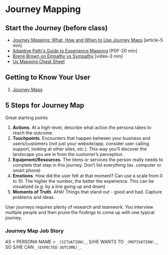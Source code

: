 # Journey Mapping

## Start the Journey (before class)
* [Journey Mapping: What, How and When to Use Journey Maps](https://cleverclipstudios.com/de-ch/blog/journey-mapping-was-wie) [article-5 min]
* [Adaptive Path's Guide to Experience Mapping](https://drive.google.com/file/d/1BkLO53rAKHFcfjLcnPVwiI9ZPEHrWNxu/view) [PDF-20 min]
* [Brené Brown on Empathy vs Sympathy](https://www.youtube.com/watch?v=KZBTYViDPlQ) [video-3 min]
* [Ux Mapping Cheat Sheet](https://www.nngroup.com/articles/ux-mapping-cheat-sheet/)

## Getting to Know Your User
1. [Journey Maps](JourneyMaps.pdf)


## 5 Steps for Journey Map
Great starting points
1. **Actions**. At a high-level, describe what action the persona takes to reach the outcome.
2. **Touchpoints**. Encounters that happen between your business and users/customers (not just your website/app, consider user calling support, looking at other sites, etc.). This way you’ll discover the landscape you are in from the customer’s perception.
3. **Equipment/Resources**. The items or services the person really needs to complete that step in this journey. Don’t list everything (ex. computer or smart phone)
4. **Emotions**. How did the user felt at that moment? Can use a scale from 0 to 10. The higher the number, the better the experience. This can be visualized (e.g. by a line going up and down)
5. **Moments of Truth**. AHA! Things that stand out - good and bad. Capture problems and ideas.

User journeys requires plenty of research and teamwork. You interview multiple people and then prune the findings to come up with one typical journey.


### Journey Map Job Story

AS < PERSONA NAME > `_(SITUATION)_`, S/HE WANTS TO `_(MOTIVATION)_`, SO S/HE CAN `_(EXPECTED OUTCOME)_`.

